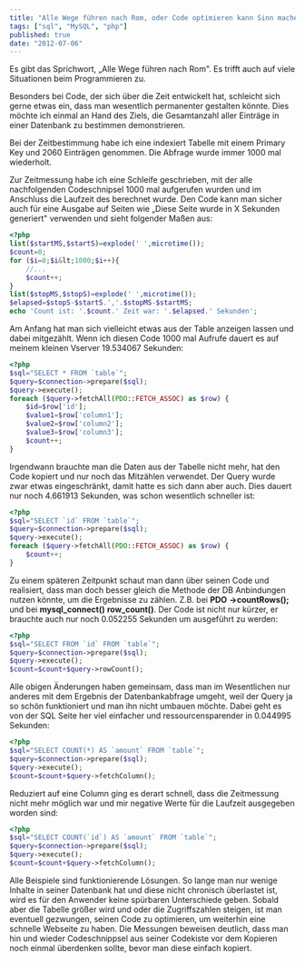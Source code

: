 ```yaml
---
title: "Alle Wege führen nach Rom, oder Code optimieren kann Sinn machen"
tags: ["sql", "MySQL", "php"]
published: true
date: "2012-07-06"
---
```


Es gibt das Sprichwort, „Alle Wege führen nach Rom". Es trifft auch auf viele Situationen beim Programmieren zu.

Besonders bei Code, der sich über die Zeit entwickelt hat, schleicht sich gerne etwas ein, dass man wesentlich permanenter gestalten könnte.
Dies möchte ich einmal an Hand des Ziels, die Gesamtanzahl aller Einträge in einer Datenbank zu bestimmen demonstrieren.

Bei der Zeitbestimmung habe ich eine indexiert Tabelle mit einem Primary Key und 2060 Einträgen genommen. Die Abfrage wurde immer 1000 mal wiederholt.

Zur Zeitmessung habe ich eine Schleife geschrieben, mit der alle nachfolgenden Codeschnipsel 1000 mal aufgerufen wurden und im Anschluss die Laufzeit des berechnet wurde.
Den Code kann man sicher auch für eine Ausgabe auf Seiten wie „Diese Seite wurde in X Sekunden generiert" verwenden und sieht folgender Maßen aus:


```php
<?php
list($startMS,$startS)=explode(' ',microtime());
$count=0;
for ($i=0;$i&lt;1000;$i++){
    //...
    $count++;
}
list($stopMS,$stopS)=explode(' ',microtime());
$elapsed=$stopS-$startS.','.$stopMS-$startMS;
echo 'Count ist: '.$count.' Zeit war: '.$elapsed.' Sekunden';
```

Am Anfang hat man sich vielleicht etwas aus der Table anzeigen lassen und dabei mitgezählt. Wenn ich diesen Code 1000 mal Aufrufe dauert es auf meinem kleinen Vserver 19.534067 Sekunden:

```php
<?php
$sql="SELECT * FROM `table`";
$query=$connection->prepare($sql);
$query->execute();
foreach ($query->fetchAll(PDO::FETCH_ASSOC) as $row) {
	$id=$row['id'];
	$value1=$row['column1'];
	$value2=$row['column2'];
	$value3=$row['column3'];
	$count++;
}
```

Irgendwann brauchte man die Daten aus der Tabelle nicht mehr, hat den Code kopiert und nur noch das Mitzählen verwendet.
Der Query wurde zwar etwas eingeschränkt, damit hatte es sich dann aber auch. Dies dauert nur noch 4.661913 Sekunden, was schon wesentlich schneller ist:

```php
<?php
$sql="SELECT `id` FROM `table`";
$query=$connection->prepare($sql);
$query->execute();
foreach ($query->fetchAll(PDO::FETCH_ASSOC) as $row) {
    $count++;
}
```

Zu einem späteren Zeitpunkt schaut man dann über seinen Code und realisiert, dass man doch besser gleich die Methode der DB Anbindungen nutzen könnte, um die Ergebnisse zu zählen.
Z.B. bei __PDO__ __->countRows();__ und bei __mysql_connect()__ __row_count()__. Der Code ist nicht nur kürzer, er brauchte auch nur noch 0.052255 Sekunden um ausgeführt zu werden:

```php
<?php
$sql="SELECT FROM `id` FROM `table`";
$query=$connection->prepare($sql);
$query->execute();
$count=$count+$query->rowCount();
```

Alle obigen Änderungen haben gemeinsam, dass man im Wesentlichen nur anderes mit dem Ergebnis der Datenbankabfrage umgeht, weil der Query ja so schön funktioniert und man ihn nicht umbauen möchte.
Dabei geht es von der SQL Seite her viel einfacher und ressourcensparender in 0.044995 Sekunden:

```php
<?php
$sql="SELECT COUNT(*) AS `amount` FROM `table`";
$query=$connection->prepare($sql);
$query->execute();
$count=$count+$query->fetchColumn();
```

Reduziert auf eine Column ging es derart schnell, dass die Zeitmessung nicht mehr möglich war und mir negative Werte für die Laufzeit ausgegeben worden sind:

```php
<?php
$sql="SELECT COUNT(`id`) AS `amount` FROM `table`";
$query=$connection->prepare($sql);
$query->execute();
$count=$count+$query->fetchColumn();
```

Alle Beispiele sind funktionierende Lösungen. So lange man nur wenige Inhalte in seiner Datenbank hat und diese nicht chronisch überlastet ist, wird es für den Anwender keine spürbaren Unterschiede geben.
Sobald aber die Tabelle größer wird und oder die Zugriffszahlen steigen, ist man eventuell gezwungen, seinen Code zu optimieren, um weiterhin eine schnelle Webseite zu haben.
Die Messungen beweisen deutlich, dass man hin und wieder Codeschnippsel aus seiner Codekiste vor dem Kopieren noch einmal überdenken sollte, bevor man diese einfach kopiert.
